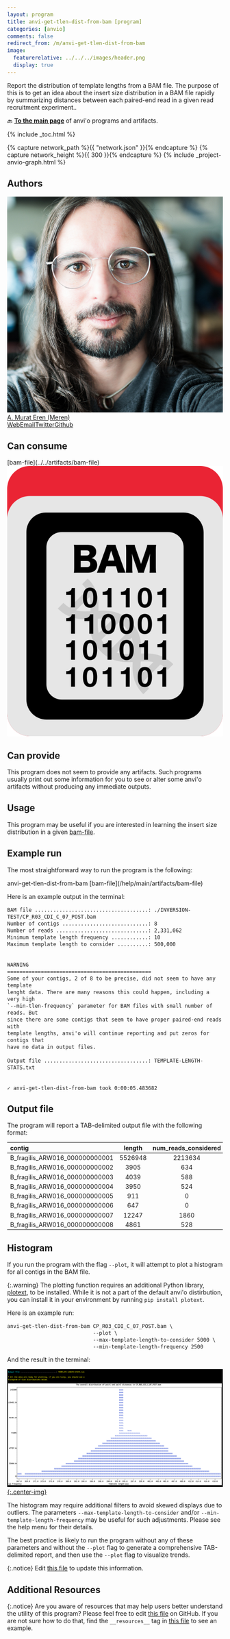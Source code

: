 ```yaml
---
layout: program
title: anvi-get-tlen-dist-from-bam [program]
categories: [anvio]
comments: false
redirect_from: /m/anvi-get-tlen-dist-from-bam
image:
  featurerelative: ../../../images/header.png
  display: true
---
```


Report the distribution of template lengths from a BAM file. The purpose of this is to get an idea about the insert size distribution in a BAM file rapidly by summarizing distances between each paired-end read in a given read recruitment experiment..

🔙 **[To the main page](../../)** of anvi'o programs and artifacts.


{% include _toc.html %}
<div id="svg" class="subnetwork"></div>
{% capture network_path %}{{ "network.json" }}{% endcapture %}
{% capture network_height %}{{ 300 }}{% endcapture %}
{% include _project-anvio-graph.html %}


## Authors

<div class="anvio-person"><div class="anvio-person-info"><div class="anvio-person-photo"><img class="anvio-person-photo-img" src="../../images/authors/meren.jpg" /></div><div class="anvio-person-info-box"><a href="/people/meren" target="_blank"><span class="anvio-person-name">A. Murat Eren (Meren)</span></a><div class="anvio-person-social-box"><a href="http://merenlab.org" class="person-social" target="_blank"><i class="fa fa-fw fa-home"></i>Web</a><a href="mailto:a.murat.eren@gmail.com" class="person-social" target="_blank"><i class="fa fa-fw fa-envelope-square"></i>Email</a><a href="http://twitter.com/merenbey" class="person-social" target="_blank"><i class="fa fa-fw fa-twitter-square"></i>Twitter</a><a href="http://github.com/meren" class="person-social" target="_blank"><i class="fa fa-fw fa-github"></i>Github</a></div></div></div></div>



## Can consume


<p style="text-align: left" markdown="1"><span class="artifact-r">[bam-file](../../artifacts/bam-file) <img src="../../images/icons/BAM.png" class="artifact-icon-mini" /></span></p>


## Can provide


This program does not seem to provide any artifacts. Such programs usually print out some information for you to see or alter some anvi'o artifacts without producing any immediate outputs.


## Usage


This program may be useful if you are interested in learning the insert size distribution in a given <span class="artifact-n">[bam-file](/help/main/artifacts/bam-file)</span>.

## Example run

The most straightforward way to run the program is the following:

<div class="codeblock" markdown="1">
anvi&#45;get&#45;tlen&#45;dist&#45;from&#45;bam <span class="artifact&#45;n">[bam&#45;file](/help/main/artifacts/bam&#45;file)</span>
</div>

Here is an example output in the terminal:

```
BAM file .....................................: ./INVERSION-TEST/CP_R03_CDI_C_07_POST.bam
Number of contigs ............................: 8
Number of reads ..............................: 2,331,062
Minimum template length frequency ............: 10
Maximum template length to consider ..........: 500,000


WARNING
===============================================
Some of your contigs, 2 of 8 to be precise, did not seem to have any template
lenght data. There are many reasons this could happen, including a very high
`--min-tlen-frequency` parameter for BAM files with small number of reads. But
since there are some contigs that seem to have proper paired-end reads with
template lengths, anvi'o will continue reporting and put zeros for contigs that
have no data in output files.

Output file ..................................: TEMPLATE-LENGTH-STATS.txt


✓ anvi-get-tlen-dist-from-bam took 0:00:05.483682
```

## Output file

The program will report a TAB-delimited output file with the following format:

|contig|length|num_reads_considered|mean|mean_Q2Q3|median|min|max|std|
|:--|:--:|:--:|:--:|:--:|:--:|:--:|:--:|:--:|
|B_fragilis_ARW016_000000000001|5526948|2213634|367.6|392.5|393.0|32|71613|663.1|
|B_fragilis_ARW016_000000000002|3905|634|398.6|398.7|399.0|382|415|7.926|
|B_fragilis_ARW016_000000000003|4039|588|397.5|397.8|398.0|380|411|7.206|
|B_fragilis_ARW016_000000000004|3950|524|397.4|397.2|397.0|382|414|7.492|
|B_fragilis_ARW016_000000000005|911|0|||||||
|B_fragilis_ARW016_000000000006|647|0|||||||
|B_fragilis_ARW016_000000000007|12247|1860|394.9|396.7|397.0|99|419|23.61|
|B_fragilis_ARW016_000000000008|4861|528|396.7|396.7|397.0|384|410|6.746|

## Histogram

If you run the program with the flag `--plot`, it will attempt to plot a histogram for all contigs in the BAM file.

{:.warning}
The plotting function requires an additional Python library, [plotext](https://github.com/piccolomo/plotext), to be installed. While it is not a part of the default anvi'o distirbution, you can install it in your environment by running `pip install plotext`.

Here is an example run:

```
anvi-get-tlen-dist-from-bam CP_R03_CDI_C_07_POST.bam \
                            --plot \
                            --max-template-length-to-consider 5000 \
                            --min-template-length-frequency 2500
```

And the result in the terminal:

[![Example output](../../images/anvi-get-tlen-dist-from-bam.png){:.center-img}](../../images/anvi-get-tlen-dist-from-bam.png)

The histogram may require additional filters to avoid skewed displays due to outliers. The parameters `--max-template-length-to-consider` and/or `--min-template-length-frequency` may be useful for such adjustments. Please see the help menu for their details.

The best practice is likely to run the program without any of these parameters and without the `--plot` flag to generate a comprehensive TAB-delimited report, and then use the `--plot` flag to visualize trends.

{:.notice}
Edit [this file](https://github.com/merenlab/anvio/tree/master/anvio/docs/programs/anvi-get-tlen-dist-from-bam.md) to update this information.


## Additional Resources



{:.notice}
Are you aware of resources that may help users better understand the utility of this program? Please feel free to edit [this file](https://github.com/merenlab/anvio/tree/master/bin/anvi-get-tlen-dist-from-bam) on GitHub. If you are not sure how to do that, find the `__resources__` tag in [this file](https://github.com/merenlab/anvio/blob/master/bin/anvi-interactive) to see an example.
